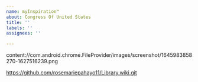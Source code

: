 ```yaml
---
name: myInspiration™
about: Congress Of United States
title: ''
labels: ''
assignees: ''

---
```


content://com.android.chrome.FileProvider/images/screenshot/1645983858270-1627516239.png

https://github.com/rosemariepahayo11/Library.wiki.git
